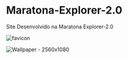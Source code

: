 # Maratona-Explorer-2.0
Site Desenvolvido na Maratona Explorer-2.0

![favicon](https://github.com/DevTechMastersr/Maratona-Explorer-2.0/assets/145814759/adc7ec51-cbb0-417e-8319-3da070213976)



![Wallpaper - 2560x1080](https://github.com/DevTechMastersr/Maratona-Explorer-2.0/assets/145814759/403a8d2e-f6ef-4662-bb7e-9a1db21faaa3)



